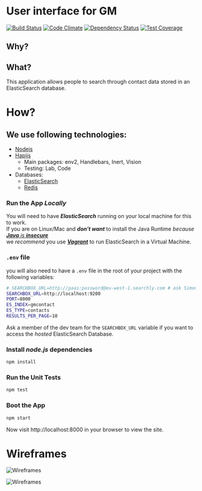 # User interface for GM

[![Build Status](https://travis-ci.org/FAC-GM/app.svg?branch=master)](https://travis-ci.org/FAC-GM/app)
[![Code Climate](https://codeclimate.com/github/FAC-GM/app/badges/gpa.svg)](https://codeclimate.com/github/FAC-GM/app)
[![Dependency Status](https://david-dm.org/FAC-GM/app.svg)](https://david-dm.org/FAC-GM/app)
[![Test Coverage](https://codeclimate.com/github/FAC-GM/app/badges/coverage.svg)](https://codeclimate.com/github/FAC-GM/app/coverage)

## Why?

## What?

This application allows people to search through
contact data stored in an ElasticSearch database.

# How?

## We use following technologies:

* [Nodejs](https://nodejs.org/en/)
* [Hapijs](http://hapijs.com/)
  * Main packages: env2, Handlebars, Inert, Vision
  * Testing: Lab, Code
* Databases:
  * [ElasticSearch](https://www.elastic.co/)
  * [Redis](http://redis.io/)


### Run the App *Locally*

You will need to have ***ElasticSearch*** running on your local
machine for this to work.  
If you are on Linux/Mac and ***don't want*** to install the Java Runtime
*because* [***Java*** *is* ***insecure***](https://goo.gl/cqEhN4)  
we *recommend* you use [***Vagrant***](https://github.com/dwyl/learn-vagrant)
to run ElasticSearch in a Virtual Machine.  

### `.env` file

you will also need to have a `.env` file in the root of your project
with the following variables:

```sh
# SEARCHBOX_URL=http://paas:password@eu-west-1.searchly.com # ask Simon for this
SEARCHBOX_URL=http://localhost:9200
PORT=8000
ES_INDEX=gmcontact
ES_TYPE=contacts
RESULTS_PER_PAGE=10
```
Ask a member of the dev team for the `SEARCHBOX_URL` variable if you
want to access the *hosted* ElasticSearch Database.

### Install *node.js* dependencies

```sh
npm install
```

### Run the Unit Tests

```sh
npm test
```

### Boot the App

```sh
npm start
```

Now visit http://localhost:8000 in your browser to view the site.


# Wireframes

![Wireframes](https://github.com/FAC-GM/app/blob/master/wireframes/mobile-first.png)

![Wireframes](https://github.com/FAC-GM/app/blob/master/wireframes/desktop-view.png)
